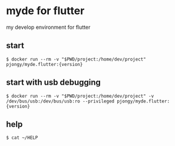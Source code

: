 # myde for flutter

my develop environment for flutter

## start
```
$ docker run --rm -v "$PWD/project:/home/dev/project" pjongy/myde.flutter:{version}
```

## start with usb debugging
```
$ docker run --rm -v "$PWD/project:/home/dev/project" -v /dev/bus/usb:/dev/bus/usb:ro --privileged pjongy/myde.flutter:{version}
```

## help
```
$ cat ~/HELP
```
